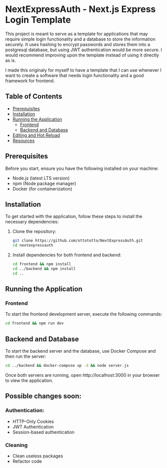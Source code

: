 # NextExpressAuth - Next.js Express Login Template

This project is meant to serve as a template for applications that may require simple login functionality and a database to store the information securely. It uses hashing to encrypt passwords and stores them into a postgresql database, but using JWT authentication would be more secure. I would recommend improving upon the template instead of using it directly as is. 

I made this originaly for myself to have a template that I can use whenever I want to create a software that needs login functionality and a good framework for frontend. 

## Table of Contents

- [Prerequisites](#prerequisites)
- [Installation](#installation)
- [Running the Application](#running-the-application)
  - [Frontend](#frontend)
  - [Backend and Database](#backend-and-database)
- [Editing and Hot Reload](#editing-and-hot-reload)
- [Resources](#resources)

## Prerequisites

Before you start, ensure you have the following installed on your machine:

- Node.js (latest LTS version)
- npm (Node package manager)
- Docker (for containerization)

## Installation

To get started with the application, follow these steps to install the necessary dependencies:

1. Clone the repository:
    ```bash
    git clone https://github.com/ottototto/NextExpressAuth.git
    cd nextexpressauth
    ```

2. Install dependencies for both frontend and backend:
    ```bash
    cd frontend && npm install
    cd ../backend && npm install
    cd ..
    ```

## Running the Application

### Frontend

To start the frontend development server, execute the following commands:

```bash
cd frontend && npm run dev
```

## Backend and Database
To start the backend server and the database, use Docker Compose and then run the server:
```bash
cd ../backend && docker-compose up -d && node server.js
```
Once both servers are running, open http://localhost:3000 in your browser to view the application.


## Possible changes soon: 

### Authentication:
- HTTP-Only Cookies
- JWT Authentication
- Session-based authentication

### Cleaning
- Clean useless packages
- Refactor code
